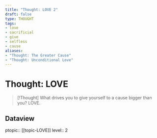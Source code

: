 ```yaml
---
title: "Thought: LOVE 2"
draft: false
type: THOUGHT
tags:
- love
- sacrificial
- give
- selfless
- cause
aliases: 
- "Thought: The Greater Cause"
- "Thought: Unconditional Love"
---
```

# Thought: LOVE
> [!Thought]
> What drives you to give yourself to a cause bigger than you? LOVE.

## Dataview
ptopic:: [[topic-LOVE]]
level:: 2
